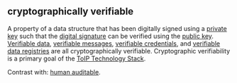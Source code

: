 ## cryptographically verifiable

<p class="c8"><span>A property of a data structure that has been digitally signed using a </span><span class="c2"><a class="c3" href="#h.74y9dvxzg24c">private key</a></span><span>&nbsp;such that the </span><span class="c2"><a class="c3" href="#h.s93np0i5rcne">digital signature</a></span><span>&nbsp;can be verified using the </span><span class="c2"><a class="c3" href="#h.hohpk6z1qk4f">public key</a></span><span>. </span><span class="c2"><a class="c3" href="#h.7n80iyjxkofu">Verifiable data</a></span><span>, </span><span class="c2"><a class="c3" href="#h.7zrsx7mki2fr">verifiable messages</a></span><span>, </span><span class="c2"><a class="c3" href="#h.co5algna3zkh">verifiable credentials</a></span><span>, and </span><span class="c2"><a class="c3" href="#h.q1dr1v2lltfe">verifiable data registries</a></span><span>&nbsp;are all cryptographically verifiable. Cryptographic verifiability is a primary goal of the </span><span class="c2"><a class="c3" href="#h.9looruc0w4ac">ToIP Technology Stack</a></span><span class="c0">.</span></p><p class="c8"><span>Contrast with: </span><span class="c2"><a class="c3" href="#h.22bo41j3q290">human auditable</a></span><span class="c0">.</span></p>

